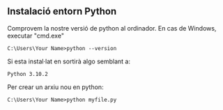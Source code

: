 ## Instalació entorn Python
Comprovem la nostre versió de python al ordinador. En cas de Windows, executar "cmd.exe" 
```
C:\Users\Your Name>python --version
```
Si esta instal·lat en sortirà algo semblant a:
```
Python 3.10.2
```
Per crear un arxiu nou en python:
```
C:\Users\Your Name>python myfile.py
```

